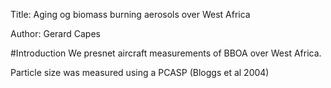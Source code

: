 Title: Aging og biomass burning aerosols over West Africa

Author: 
Gerard Capes

#Introduction
We presnet aircraft measurements of BBOA over West Africa.

Particle size was measured using a PCASP (Bloggs et al 2004)